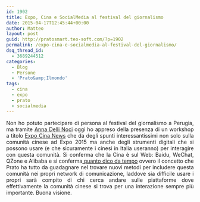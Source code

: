 ```yaml
---
id: 1902
title: Expo, Cina e SocialMedia al festival del giornalismo
date: 2015-04-17T12:45:44+00:00
author: Matteo
layout: post
guid: http://pratosmart.teo-soft.com/?p=1902
permalink: /expo-cina-e-socialmedia-al-festival-del-giornalismo/
dsq_thread_id:
  - 3689244512
categories:
  - Blog
  - Persone
  - 'Prato&amp;Ilmondo'
tags:
  - cina
  - expo
  - prato
  - socialmedia
---
```

<p style="text-align: justify;">
  Non ho potuto partecipare di persona al festival del giornalismo a Perugia, ma tramite <a href="https://twitter.com/annadellinoci" target="_blank">Anna Delli Noci</a> oggi ho appreso della presenza di un workshop a titolo <a href="http://www.festivaldelgiornalismo.com/programme/2015/expo-china-news" target="_blank">Expo Cina News</a> che da degli spunti interessantissimi non solo sulla comunità cinese ad Expo 2015 ma anche degli strumenti digitali che si possono usare (e che sicuramente i cinesi in Italia useranno) per interagire con questa comunità. Si conferma che la Cina è sul Web: Baidu, WeChat, QZone e Alibaba e si conferma<a title="Non c’è innovazione dove c’è razzismo" href="http://pratosmart.teo-soft.com/non-ce-innovazione-dove-ce-razzismo/" target="_blank"> quanto dico da tempo</a> ovvero il concetto che Prato ha tutto da guadagnare nel trovare nuovi metodi per includere questa comunità nei propri network di comunicazione, laddove sia difficile usare i propri sarà compito di chi cerca andare sulle piattaforme dove effettivamente la comunità cinese si trova per una interazione sempre più importante. Buona visione.
</p>